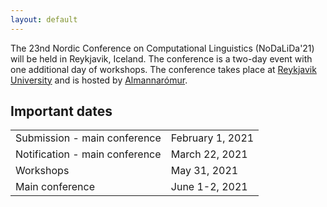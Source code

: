 ```yaml
---
layout: default
---
```


The 23nd Nordic Conference on Computational Linguistics (NoDaLiDa'21) will be held in Reykjavik, Iceland. The conference is a two-day event with one additional day of workshops. The conference takes place at <a href="http://www.ru.is">Reykjavik University</a> and is hosted by <a href="http://www.ru.is">Almannarómur</a>. 

<!-- Box 
<div class="box" markdown="1">
  <p><b>LATEST NEWS</b></p>
  <p><b>October 2</b> Next NoDaLiDa will be in 2021 in Reykjavík, Iceland</p>
  <p><b>October 1</b> Proceedings now in the <a href="https://aclweb.org/anthology/volumes/W19-61/">ACL anthology</a> </p>
</div>
-->

## Important dates <a id="dates"></a>

<div class="table-wrapper">
  <table>
    <tbody>
      <tr><td>Submission - main conference</td> <td>February 1, 2021</td></tr>
      <tr><td>Notification - main conference</td> <td>March 22, 2021</td></tr>
      <tr><td>Workshops</td> <td>May 31, 2021</td></tr>
      <tr><td>Main conference</td> <td>June 1-2, 2021</td></tr>
    </tbody>
  </table>
</div>
